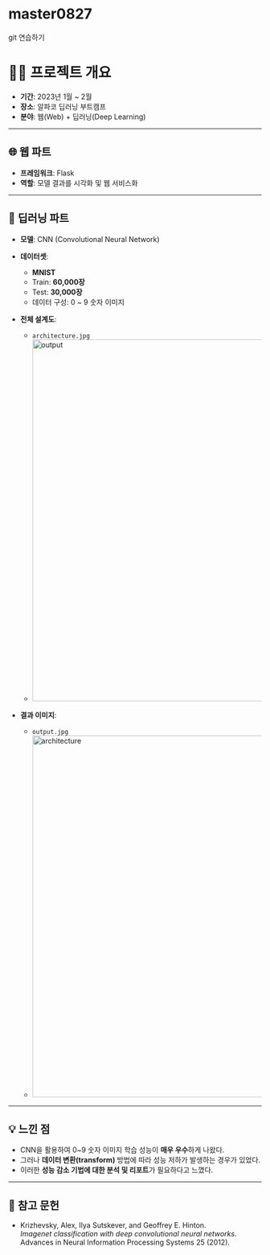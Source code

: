 # master0827
git 연습하기




# 🧑‍💻 프로젝트 개요

- **기간**: 2023년 1월 ~ 2월  
- **장소**: 알파코 딥러닝 부트캠프  
- **분야**: 웹(Web) + 딥러닝(Deep Learning)

---

## 🌐 웹 파트
- **프레임워크**: Flask  
- **역할**: 모델 결과를 시각화 및 웹 서비스화  

---

## 🤖 딥러닝 파트
- **모델**: CNN (Convolutional Neural Network)  
- **데이터셋**:  
  - **MNIST**  
  - Train: **60,000장**  
  - Test: **30,000장**  
  - 데이터 구성: 0 ~ 9 숫자 이미지  

- **전체 설계도**:  
  - `architecture.jpg`
  - <img width="1280" height="720" alt="output" src="https://github.com/user-attachments/assets/0c10c628-1f75-4ced-964e-9988d889d378" />

- **결과 이미지**:  
  - `output.jpg`
  - <img width="1280" height="720" alt="architecture" src="https://github.com/user-attachments/assets/d1a94dcc-187a-43a3-9374-9a76b9ace00f" />

---


## 💡 느낀 점
- CNN을 활용하여 0~9 숫자 이미지 학습 성능이 **매우 우수**하게 나왔다.  
- 그러나 **데이터 변환(transform)** 방법에 따라 성능 저하가 발생하는 경우가 있었다.  
- 이러한 **성능 감소 기법에 대한 분석 및 리포트**가 필요하다고 느꼈다.  


---


## 📖 참고 문헌
- Krizhevsky, Alex, Ilya Sutskever, and Geoffrey E. Hinton.  
  *Imagenet classification with deep convolutional neural networks.*  
  Advances in Neural Information Processing Systems 25 (2012).  
